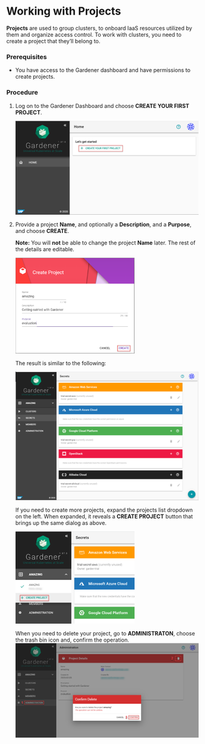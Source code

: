 # Working with Projects

**Projects** are used to group clusters, to onboard IaaS resources utilized by them and organize access control.
To work with clusters, you need to create a project that they’ll belong to.

### Prerequisites
- You have access to the Gardener dashboard and have permissions to create projects.

### Procedure

1. Log on to the Gardener Dashboard and choose **CREATE YOUR FIRST PROJECT**.

    <img class="gs-image" src="../images/00-create-project.png">

2. Provide a project **Name**, and optionally a **Description**, and a **Purpose**, and choose **CREATE**.

    **Note:** You will **not** be able to change the project **Name** later. The rest of the details are editable.

    <img class="gs-image" style="max-width:65%" src="../images/01-provide-project-details.png">

    The result is similar to the following:

    <img class="gs-image" src="../images/02-create-project-done.png">

    If you need to create more projects, expand the projects list dropdown on the left. When expanded, it reveals a **CREATE PROJECT** button that brings up the same dialog as above.

    <img class="gs-image" style="max-width:65%" src="../images/03-create-project-1.png">

    When you need to delete your project, go to **ADMINISTRATON**, choose the trash bin icon and, confirm the operation.
    <img class="gs-image" src="../images/04-delete-project.png">
<br>
